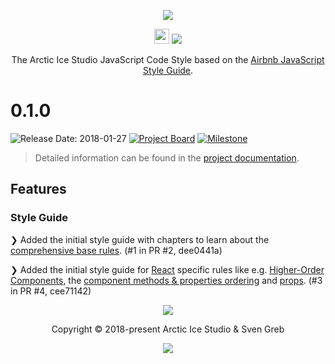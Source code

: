 <p align="center"><img src="https://rawgit.com/arcticicestudio/styleguide-javascript/develop/assets/styleguide-javascript-banner-typography.svg"/></p>

<p align="center"><img src="https://assets-cdn.github.com/favicon.ico" width=24 height=24/> <a href="https://github.com/arcticicestudio/styleguide-javascript/releases/latest"><img src="https://img.shields.io/github/release/arcticicestudio/styleguide-javascript.svg?style=flat-square"/></a></p>

<p align="center">The Arctic Ice Studio JavaScript Code Style based on the <a href="https://github.com/airbnb/javascript">Airbnb JavaScript Style Guide</a>.</p>

# 0.1.0

![Release Date: 2018-01-27](https://img.shields.io/badge/Release_Date-2018--01--28-88C0D0.svg?style=flat-square) [![Project Board](https://img.shields.io/badge/Project_Board-0.1.0-88C0D0.svg?style=flat-square)](https://github.com/arcticicestudio/styleguide-javascript/projects/2) [![Milestone](https://img.shields.io/badge/Milestone-0.1.0-88C0D0.svg?style=flat-square)](https://github.com/arcticicestudio/styleguide-javascript/milestone/1)

> Detailed information can be found in the [project documentation][docs].

## Features

### Style Guide

❯ Added the initial style guide with chapters to learn about the [comprehensive base rules][docs-rules]. (#1 in PR #2, dee0441a)

❯ Added the initial style guide for [React][docs-rules-react] specific rules like e.g. [Higher-Order Components][docs-rules-react-hoc], the [component methods & properties ordering][docs-rules-react-ordering-methods_and_properties] and [props][docs-rules-react-props]. (#3 in PR #4, cee71142)

<p align="center"><img src="https://cdn.rawgit.com/arcticicestudio/nord/develop/assets/banner-footer-mountains.svg" /></p>

<p align="center">Copyright &copy; 2018-present Arctic Ice Studio & Sven Greb</p>

<p align="center"><a href="https://github.com/arcticicestudio/styleguide-javascriptscript/blob/develop/LICENSE.md"><img src="https://img.shields.io/badge/License-MIT-5E81AC.svg?style=flat-square"/></a></p>

[docs]: https://arcticicestudio.github.io/styleguide-javascript
[docs-rules]: https://arcticicestudio.github.io/styleguide-javascript/rules/index.html
[docs-rules-react]: https://arcticicestudio.github.io/styleguide-javascript/rules/react/index.html
[docs-rules-react-hoc]: https://arcticicestudio.github.io/styleguide-javascript/rules/react/higher_order_components.html
[docs-rules-react-ordering-methods_and_properties]: https://arcticicestudio.github.io/styleguide-javascript/rules/react/ordering.html#component-methods-and-properties
[docs-rules-react-props]: https://arcticicestudio.github.io/styleguide-javascript/rules/react/props.html
